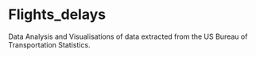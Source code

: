 # Flights_delays
Data Analysis and Visualisations of data extracted from the US Bureau of Transportation Statistics.
